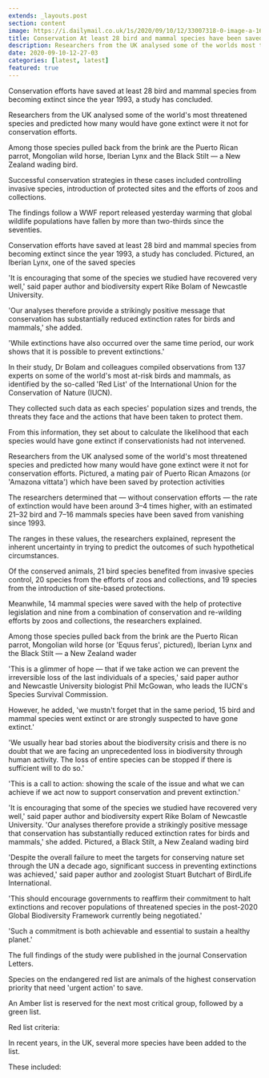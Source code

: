 ```yaml
---
extends: _layouts.post
section: content
image: https://i.dailymail.co.uk/1s/2020/09/10/12/33007318-0-image-a-16_1599736652616.jpg 
title: Conservation At least 28 bird and mammal species have been saved from extinction since 1993 
description: Researchers from the UK analysed some of the worlds most threatened species and predicted how many would have gone extinct were it not for conservation efforts. 
date: 2020-09-10-12-27-03 
categories: [latest, latest] 
featured: true 
--- 
```

Conservation efforts have saved at least 28 bird and mammal species from becoming extinct since the year 1993, a study has concluded.

Researchers from the UK analysed some of the world's most threatened species and predicted how many would have gone extinct were it not for conservation efforts.

Among those species pulled back from the brink are the Puerto Rican parrot, Mongolian wild horse, Iberian Lynx and the Black Stilt — a New Zealand wading bird.

Successful conservation strategies in these cases included controlling invasive species, introduction of protected sites and the efforts of zoos and collections.

The findings follow a WWF report released yesterday warming that global wildlife populations have fallen by more than two-thirds since the seventies. 

Conservation efforts have saved at least 28 bird and mammal species from becoming extinct since the year 1993, a study has concluded. Pictured, an Iberian Lynx, one of the saved species

'It is encouraging that some of the species we studied have recovered very well,' said paper author and biodiversity expert Rike Bolam of Newcastle University.

'Our analyses therefore provide a strikingly positive message that conservation has substantially reduced extinction rates for birds and mammals,' she added.

'While extinctions have also occurred over the same time period, our work shows that it is possible to prevent extinctions.' 

In their study, Dr Bolam and colleagues compiled observations from 137 experts on some of the world's most at-risk birds and mammals, as identified by the so-called 'Red List' of the International Union for the Conservation of Nature (IUCN).

They collected such data as each species' population sizes and trends, the threats they face and the actions that have been taken to protect them.

From this information, they set about to calculate the likelihood that each species would have gone extinct if conservationists had not intervened. 

Researchers from the UK analysed some of the world's most threatened species and predicted how many would have gone extinct were it not for conservation efforts. Pictured, a mating pair of Puerto Rican Amazons (or 'Amazona vittata') which have been saved by protection activities

The researchers determined that — without conservation efforts — the rate of extinction would have been around 3–4 times higher, with an estimated 21–32 bird and 7–16 mammals species have been saved from vanishing since 1993.

The ranges in these values, the researchers explained, represent the inherent uncertainty in trying to predict the outcomes of such hypothetical circumstances.  

Of the conserved animals, 21 bird species benefited from invasive species control, 20 species from the efforts of zoos and collections, and 19 species from the introduction of site-based protections.

Meanwhile, 14 mammal species were saved with the help of protective legislation and nine from a combination of conservation and re-wilding efforts by zoos and collections, the researchers explained.

Among those species pulled back from the brink are the Puerto Rican parrot, Mongolian wild horse (or 'Equus ferus', pictured), Iberian Lynx and the Black Stilt — a New Zealand wader

'This is a glimmer of hope — that if we take action we can prevent the irreversible loss of the last individuals of a species,' said paper author and Newcastle University biologist Phil McGowan, who leads the IUCN's Species Survival Commission.

However, he added, 'we mustn't forget that in the same period, 15 bird and mammal species went extinct or are strongly suspected to have gone extinct.'

'We usually hear bad stories about the biodiversity crisis and there is no doubt that we are facing an unprecedented loss in biodiversity through human activity. The loss of entire species can be stopped if there is sufficient will to do so.'

'This is a call to action: showing the scale of the issue and what we can achieve if we act now to support conservation and prevent extinction.'

'It is encouraging that some of the species we studied have recovered very well,' said paper author and biodiversity expert Rike Bolam of Newcastle University. 'Our analyses therefore provide a strikingly positive message that conservation has substantially reduced extinction rates for birds and mammals,' she added. Pictured, a Black Stilt, a New Zealand wading bird

'Despite the overall failure to meet the targets for conserving nature set through the UN a decade ago, significant success in preventing extinctions was achieved,' said paper author and zoologist Stuart Butchart of BirdLife International.

'This should encourage governments to reaffirm their commitment to halt extinctions and recover populations of threatened species in the post-2020 Global Biodiversity Framework currently being negotiated.'

'Such a commitment is both achievable and essential to sustain a healthy planet.' 

The full findings of the study were published in the journal Conservation Letters.

Species on the endangered red list are animals of the highest conservation priority that need 'urgent action' to save.

An Amber list is reserved for the next most critical group, followed by a green list.

Red list criteria:

In recent years, in the UK, several more species have been added to the list. 

These included:  

